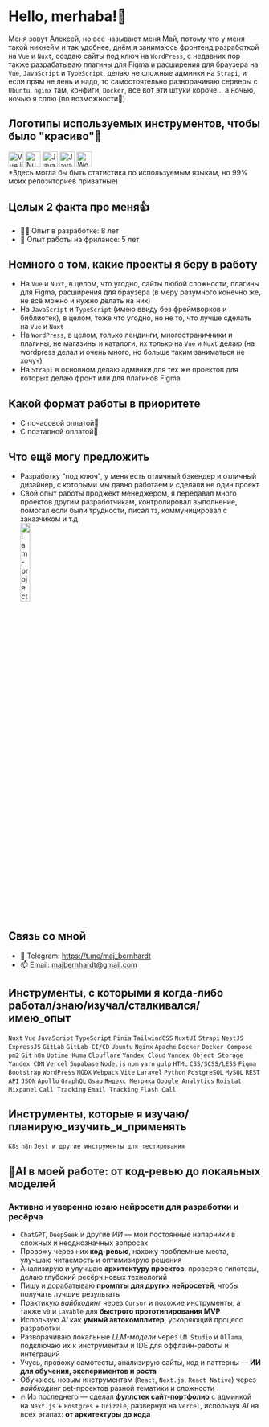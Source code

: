# Hello, merhaba!👋

Меня зовут Алексей, но все называют меня Май, потому что у меня такой никнейм и так удобнее, днём я занимаюсь фронтенд разработкой на `Vue` и `Nuxt`, создаю сайты под ключ на `WordPress`, с недавних пор также разрабатываю плагины для Figma и расширения для браузера на `Vue`, `JavaScript` и `TypeScript`, делаю не сложные админки на `Strapi`, и если прям не лень и надо, то самостоятельно разворачиваю серверы с `Ubuntu`, `nginx` там, конфиги, `Docker`, все вот эти штуки короче... а ночью, ночью я сплю (по возможности🤖)

## Логотипы используемых инструментов, чтобы было "красиво"👀
<div>
  <img src="https://cdn.jsdelivr.net/gh/devicons/devicon/icons/vuejs/vuejs-original.svg" alt="Vue.js" width="30" height="30"/>
  <img src="https://cdn.jsdelivr.net/gh/devicons/devicon/icons/nuxtjs/nuxtjs-original.svg" alt="Nuxt.js" width="30" height="30"/>
  <img src="https://cdn.jsdelivr.net/gh/devicons/devicon/icons/javascript/javascript-original.svg" alt="JavaScript" width="30" height="30"/>
  <img src="https://cdn.jsdelivr.net/gh/devicons/devicon/icons/typescript/typescript-original.svg" alt="JavaScript" width="30" height="30"/>
  <img src="https://cdn.jsdelivr.net/gh/devicons/devicon/icons/wordpress/wordpress-plain.svg" alt="WordPress" width="30" height="30"/>
</div>
*Здесь могла бы быть статистика по используемым языкам, но 99% моих репозиториев приватные)

## Целых 2 факта про меня👍
- 🧑‍💻 Опыт в разработке: 8 лет
- 💼 Опыт работы на фрилансе: 5 лет

## Немного о том, какие проекты я беру в работу
- На `Vue` и `Nuxt`, в целом, что угодно, сайты любой сложности, плагины для Figma, расширения для браузера (в меру разумного конечно же, не всё можно и нужно делать на них)
- На `JavaScript` и `TypeScript` (имею ввиду без фреймворков и библиотек), в целом, тоже что угодно, но не то, что лучше сделать на `Vue` и `Nuxt`
- На `WordPress`, в целом, только лендинги, многостраничники и плагины, не магазины и каталоги, их только на `Vue` и `Nuxt` делаю (на wordpress делал и очень много, но больше таким заниматься не хочу💀)
- На `Strapi` в основном делаю админки для тех же проектов для которых делаю фронт или для плагинов Figma

## Какой формат работы в приоритете
- С почасовой оплатой💸
- С поэтапной оплатой💸

## Что ещё могу предложить
- Разработку "под ключ", у меня есть отличный бэкендер и отличный дизайнер, с которыми мы давно работаем и сделали не один проект
- Свой опыт работы проджект менеджером, я передавал много проектов другим разработчикам, контролировал выполнение, помогал если были трудности, писал тз, коммуницировал с заказчиком и т.д
  <div>
    <img src="https://i.ytimg.com/vi/S1py4LMm0gc/maxresdefault.jpg" alt="i-am-project-manager" width="20%" height="20%" /> 
  </div>

## Связь со мной
- 💼 Telegram: https://t.me/maj_bernhardt
- 📫 Email: majbernhardt@gmail.com

## Инструменты, с которыми я когда-либо работал/знаю/изучал/сталкивался/имею_опыт
`Nuxt` `Vue` `JavaScript` `TypeScript` `Pinia` `TailwindCSS` `NuxtUI` `Strapi` `NestJS` `ExpressJS` `GitLab` `GitLab CI/CD` `Ubuntu` `Nginx` `Apache` `Docker` `Docker Compose` `pm2` `Git` `n8n` `Uptime Kuma` `Clouflare` `Yandex Cloud` `Yandex Object Storage` `Yandex CDN` `Vercel` `Supabase` `Node.js` `npm` `yarn` `gulp` `HTML` `CSS/SCSS/LESS` `Figma` `Bootstrap` `WordPress` `MODX` `Webpack` `Vite` `Laravel` `Python` `PostgreSQL` `MySQL` `REST API` `JSON` `Apollo` `GraphQL` `Gsap` `Яндекс Метрика` `Google Analytics` `Roistat` `Mixpanel` `Сall Tracking` `Email Tracking` `Flash Call`

## Инструменты, которые я изучаю/планирую_изучить_и_применять
`K8s` `n8n` `Jest и другие инструменты для тестирования`

## 🤖AI в моей работе: от код-ревью до локальных моделей

<!-- <div>
  <img src="https://unpkg.com/@lobehub/icons-static-svg@latest/icons/openai.svg" alt="ChatGPT" width="30" height="30"/>
  <img src="https://unpkg.com/@lobehub/icons-static-svg@latest/icons/deepseek.svg" alt="DeepSeek" width="30" height="30"/>
  <img src="https://unpkg.com/@lobehub/icons-static-svg@latest/icons/cursor.svg" alt="Cursor" width="30" height="30"/>
  <img src="https://unpkg.com/@lobehub/icons-static-svg@latest/icons/v0.svg" alt="V0" width="30" height="30"/>
  <img src="https://unpkg.com/@lobehub/icons-static-svg@latest/icons/lovable.svg" alt="Lovable" width="30" height="30"/>
  <img src="https://unpkg.com/@lobehub/icons-static-svg@latest/icons/n8n.svg" alt="n8n" width="30" height="30"/>
  <img src="https://unpkg.com/@lobehub/icons-static-svg@latest/icons/cline.svg" alt="Cline" width="30" height="30"/>
  <img src="https://unpkg.com/@lobehub/icons-static-svg@latest/icons/ollama.svg" alt="Ollama" width="30" height="30"/>
  <img src="https://unpkg.com/@lobehub/icons-static-svg@latest/icons/lmstudio.svg" alt="LM Studio" width="30" height="30"/>
</div> -->

### Активно и уверенно юзаю нейросети для разработки и ресёрча

- `ChatGPT`, `DeepSeek` и другие *ИИ* — мои постоянные напарники в сложных и неоднозначных вопросах
- Провожу через них **код-ревью**, нахожу проблемные места, улучшаю читаемость и оптимизирую решения
- Анализирую и улучшаю **архитектуру проектов**, проверяю гипотезы, делаю глубокий ресёрч новых технологий
- Пишу и дорабатываю **промпты для других нейросетей**, чтобы получать лучшие результаты
- Практикую *вайбкодинг* через `Cursor` и похожие инструменты, а также `v0` и `Lavable` для **быстрого прототипирования MVP**
- Использую *AI* как **умный автокомплитер**, ускоряющий процесс разработки
- Разворачиваю локальные *LLM-модели* через `LM Studio` и `Ollama`, подключаю их к инструментам и IDE для оффлайн-работы и интеграций
- Учусь, провожу самотесты, анализирую сайты, код и паттерны — **ИИ для обучения, экспериментов и роста**
- Обучаюсь новым инструментам (`React`, `Next.js`, `React Native`) через *вайбкодинг* pet-проектов разной тематики и сложности
- 🔥 Из последнего — сделал **фуллстек сайт-портфолио** с админкой на `Next.js` + `Postgres` + `Drizzle`, развернул на `Vercel`, используя *AI* на всех этапах: **от архитектуры до кода**
